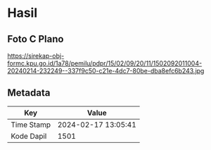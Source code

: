 # Hasil

## Foto C Plano

https://sirekap-obj-formc.kpu.go.id/1a78/pemilu/pdpr/15/02/09/20/11/1502092011004-20240214-232249--337f9c50-c21e-4dc7-80be-dba8efc6b243.jpg


## Metadata

| Key        | Value               |
| ---------- | ------------------- |
| Time Stamp | 2024-02-17 13:05:41 |
| Kode Dapil | 1501                |




